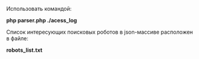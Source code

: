 Использовать командой:

**php parser.php ./acess_log**

Список интересующих поисковых роботов в json-массиве расположен в файле:

**robots_list.txt**

